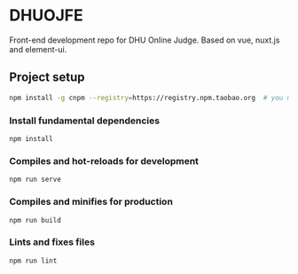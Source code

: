 # DHUOJFE

Front-end development repo for DHU Online Judge.
Based on vue, nuxt.js and element-ui.

## Project setup

```bash
npm install -g cnpm --registry=https://registry.npm.taobao.org  # you may use cnpm depending on your network status

```

### Install fundamental dependencies 
```
npm install
```

### Compiles and hot-reloads for development
```
npm run serve
```

### Compiles and minifies for production
```
npm run build
```

### Lints and fixes files
```
npm run lint
```